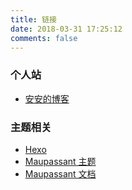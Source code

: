 ```yaml
---
title: 链接
date: 2018-03-31 17:25:12
comments: false
---
```


### 个人站

- [安安的博客][blog]

### 主题相关

- [Hexo][hexo]
- [Maupassant 主题][maupassant]
- [Maupassant 文档][maupassant-doc]


[blog]: https://notes.shinemic.cn
[hexo]: https://hexo.io
[maupassant]: https://github.com/tufu9441/maupassant-hexo
[maupassant-doc]: https://www.haomwei.com/technology/maupassant-hexo.html
